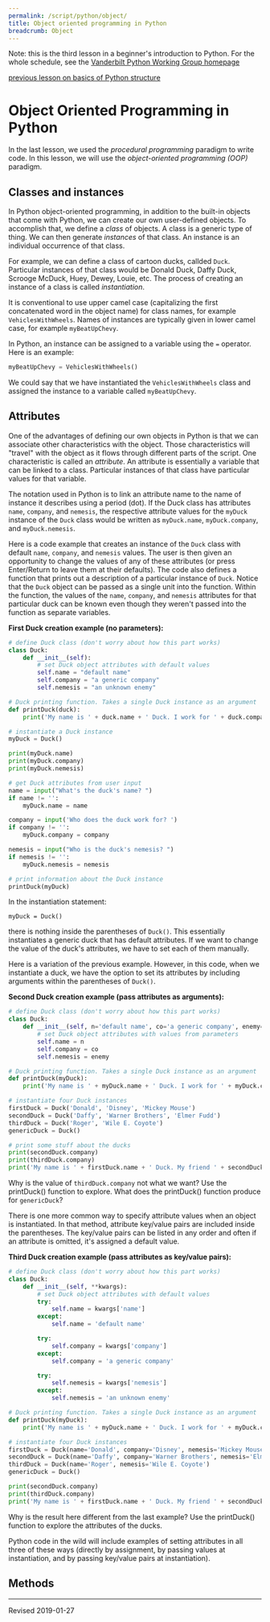```yaml
---
permalink: /script/python/object/
title: Object oriented programming in Python
breadcrumb: Object
---
```


Note: this is the third lesson in a beginner's introduction to Python.  For the whole schedule, see the [Vanderbilt Python Working Group homepage](../wg/)

[previous lesson on basics of Python structure](../basics/)

# Object Oriented Programming in Python

In the last lesson, we used the *procedural programming* paradigm to write code.  In this lesson, we will use the *object-oriented programming (OOP)* paradigm.

## Classes and instances

In Python object-oriented programming, in addition to the built-in objects that come with Python, we can create our own user-defined objects.  To accomplish that, we define a *class* of objects.  A class is a generic type of thing.  We can then generate *instances* of that class.  An instance is an individual occurrence of that class.

For example, we can define a class of cartoon ducks, callded `Duck`.  Particular instances of that class would be Donald Duck, Daffy Duck, Scrooge McDuck, Huey, Dewey, Louie, etc.  The process of creating an instance of a class is called *instantiation*.  

It is conventional to use upper camel case (capitalizing the first concatenated word in the object name) for class names, for example `VehiclesWithWheels`.  Names of instances are typically given in lower camel case, for example `myBeatUpChevy`.

In Python, an instance can be assigned to a variable using the `=` operator.  Here is an example:

```python
myBeatUpChevy = VehiclesWithWheels()
```

We could say that we have instantiated the `VehiclesWithWheels` class and assigned the instance to a variable called `myBeatUpChevy`.

## Attributes

One of the advantages of defining our own objects in Python is that we can associate other characteristics with the object.  Those characteristics will "travel" with the object as it flows through different parts of the script.  One characteristic is called an *attribute*.  An attribute is essentially a variable that can be linked to a class.  Particular instances of that class have particular values for that variable.  

The notation used in Python is to link an attribute name to the name of instance it describes using a period (dot).  If the Duck class has attributes `name`, `company`, and `nemesis`, the respective attribute values for the `myDuck` instance of the `Duck` class would be written as `myDuck.name`, `myDuck.company`, and `myDuck.nemesis`.  

Here is a code example that creates an instance of the `Duck` class with default `name`, `company`, and `nemesis` values.  The user is then given an opportunity to change the values of any of these attributes (or press Enter/Return to leave them at their defaults).  The code also defines a function that prints out a description of a particular instance of `Duck`.  Notice that the `Duck` object can be passed as a single unit into the function.  Within the function, the values of the `name`, `company`, and `nemesis` attributes for that particular duck can be known even though they weren't passed into the function as separate variables.

**First Duck creation example (no parameters):**

```python
# define Duck class (don't worry about how this part works)
class Duck:
    def __init__(self):
        # set Duck object attributes with default values
        self.name = "default name"
        self.company = "a generic company"
        self.nemesis = "an unknown enemy"

# Duck printing function. Takes a single Duck instance as an argument
def printDuck(duck):
    print('My name is ' + duck.name + ' Duck. I work for ' + duck.company + '. My nemesis is ' + duck.nemesis +'.')

# instantiate a Duck instance
myDuck = Duck()

print(myDuck.name)
print(myDuck.company)
print(myDuck.nemesis)

# get Duck attributes from user input
name = input("What's the duck's name? ")
if name != '':
    myDuck.name = name

company = input('Who does the duck work for? ')
if company != '':
    myDuck.company = company

nemesis = input("Who is the duck's nemesis? ")
if nemesis != '':
    myDuck.nemesis = nemesis

# print information about the Duck instance
printDuck(myDuck)
```

In the instantiation statement:
```
myDuck = Duck()
```
there is nothing inside the parentheses of `Duck()`. This essentially instantiates a generic duck that has default attributes.  If we want to change the value of the duck's attributes, we have to set each of them manually.

Here is a variation of the previous example.  However, in this code, when we instantiate a duck, we have the option to set its attributes by including arguments within the parentheses of `Duck()`.  

**Second Duck creation example (pass attributes as arguments):**

```python
# define Duck class (don't worry about how this part works)
class Duck:
    def __init__(self, n='default name', co='a generic company', enemy='an unknown enemy'):
        # set Duck object attributes with values from parameters
        self.name = n
        self.company = co
        self.nemesis = enemy

# Duck printing function. Takes a single Duck instance as an argument
def printDuck(myDuck):
    print('My name is ' + myDuck.name + ' Duck. I work for ' + myDuck.company + '. My nemesis is ' + myDuck.nemesis +'.')

# instantiate four Duck instances
firstDuck = Duck('Donald', 'Disney', 'Mickey Mouse')
secondDuck = Duck('Daffy', 'Warner Brothers', 'Elmer Fudd')
thirdDuck = Duck('Roger', 'Wile E. Coyote')
genericDuck = Duck()

# print some stuff about the ducks
print(secondDuck.company)
print(thirdDuck.company)
print('My name is ' + firstDuck.name + ' Duck. My friend ' + secondDuck.name + ' hates ' + secondDuck.name)
```
Why is the value of `thirdDuck.company` not what we want? Use the printDuck() function to explore.  What does the printDuck() function produce for `genericDuck`?

There is one more common way to specify attribute values when an object is instantiated. In that method, attribute key/value pairs are included inside the parentheses.  The key/value pairs can be listed in any order and often if an attribute is omitted, it's assigned a default value.

**Third Duck creation example (pass attributes as key/value pairs):**

```python
# define Duck class (don't worry about how this part works)
class Duck:
    def __init__(self, **kwargs):
        # set Duck object attributes with default values
        try:
            self.name = kwargs['name']
        except:
            self.name = 'default name'

        try:
            self.company = kwargs['company']
        except:
            self.company = 'a generic company'

        try:
            self.nemesis = kwargs['nemesis']
        except:
            self.nemesis = 'an unknown enemy'

# Duck printing function. Takes a single Duck instance as an argument
def printDuck(myDuck):
    print('My name is ' + myDuck.name + ' Duck. I work for ' + myDuck.company + '. My nemesis is ' + myDuck.nemesis +'.')

# instantiate four Duck instances
firstDuck = Duck(name='Donald', company='Disney', nemesis='Mickey Mouse')
secondDuck = Duck(name='Daffy', company='Warner Brothers', nemesis='Elmer Fudd')
thirdDuck = Duck(name='Roger', nemesis='Wile E. Coyote')
genericDuck = Duck()

print(secondDuck.company)
print(thirdDuck.company)
print('My name is ' + firstDuck.name + ' Duck. My friend ' + secondDuck.name + ' hates ' + secondDuck.nemesis + '!')
```

Why is the result here different from the last example?  Use the printDuck() function to explore the attributes of the ducks.

Python code in the wild will include examples of setting attributes in all three of these ways (directly by assignment, by passing values at instantiation, and by passing key/value pairs at instantiation).

## Methods



----
Revised 2019-01-27
